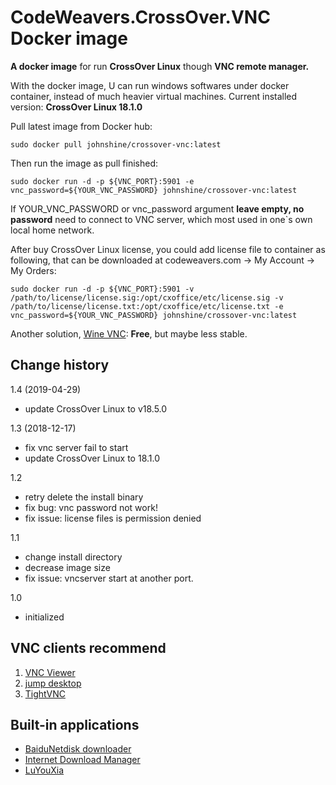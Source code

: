 # CodeWeavers.CrossOver.VNC Docker image
**A docker image** for run **CrossOver Linux** though **VNC remote manager.** 

With the docker image, U can run windows softwares under docker container, instead of much heavier virtual machines. Current installed version: **CrossOver Linux 18.1.0**

<!-- ## 最近外网一直不是很好，镜像一直push不到docker hub上面，导致docker hub上面不是最新的，所以大家就自己先build吧
-->
Pull latest image from Docker hub:

`sudo docker pull johnshine/crossover-vnc:latest`

Then run the image as pull finished:

`sudo docker run -d -p ${VNC_PORT}:5901 -e vnc_password=${YOUR_VNC_PASSWORD} johnshine/crossover-vnc:latest`

If YOUR_VNC_PASSWORD or vnc_password argument **leave empty, no password** need to connect to VNC server, which most used in one\`s own local home network.
<!-- 使用优惠码：CYBERSTEAL9 购买CrossOver Linux一次性版只需9美元

With promotion Code: CYBERSTEAL9, purchase CrossOver Linux single version only for $9

使用授权证书激活, 证书可以在codeweavers.com官网，我的帐号->我的帐号->我的订单内下载

Activate by license file, that can be downloaded at codeweavers.com -> My Account -> My Orders
-->

After buy CrossOver Linux license, you could add license file to container as following, that can be downloaded at codeweavers.com -> My Account -> My Orders:

`sudo docker run -d -p ${VNC_PORT}:5901 -v /path/to/license/license.sig:/opt/cxoffice/etc/license.sig -v /path/to/license/license.txt:/opt/cxoffice/etc/license.txt -e vnc_password=${YOUR_VNC_PASSWORD} johnshine/crossover-vnc:latest`

<!-- 如果你对这个项目感兴趣，希望表达一份感谢之情，请打开支付宝<a href="https://mobile.alipay.com/index.htm" target="_blank"><img src="https://raw.githubusercontent.com/john-shine/DIY-iMac-CN/master/images/alipay.png" width="18"></a>扫描下面的二维码，你和我都将获得一份支付宝红包 -->

<!-- ![红包二维码](https://raw.githubusercontent.com/john-shine/DIY-iMac-CN/master/images/barcode.png) -->

Another solution, [Wine VNC](https://github.com/john-shine/Docker-WineHQ-VNC): **Free**, but maybe less stable.

## Change history
1.4 (2019-04-29)
* update CrossOver Linux to v18.5.0

1.3 (2018-12-17)
* fix vnc server fail to start
* update CrossOver Linux to 18.1.0

1.2
* retry delete the install binary
* fix bug: vnc password not work!
* fix issue: license files is permission denied

1.1
* change install directory
* decrease image size
* fix issue: vncserver start at another port.


1.0
* initialized

## VNC clients recommend

1. [VNC Viewer](https://www.realvnc.com/en/connect/download/viewer/windows/)
2. [jump desktop](https://jumpdesktop.com/)
3. [TightVNC](https://github.com/TigerVNC/tigervnc/releases)

## Built-in applications

+ [BaiduNetdisk downloader](https://github.com/mryuanxiaojun/Docker-CodeWeavers_CrossOver-VNC/tree/master/BaiduNetdisk)
+ [Internet Download Manager](https://github.com/mryuanxiaojun/Docker-CodeWeavers_CrossOver-VNC/tree/master/Internet%20Download%20Manager)
+ [LuYouXia](https://github.com/mryuanxiaojun/Docker-CodeWeavers_CrossOver-VNC/tree/master/Lyx)
